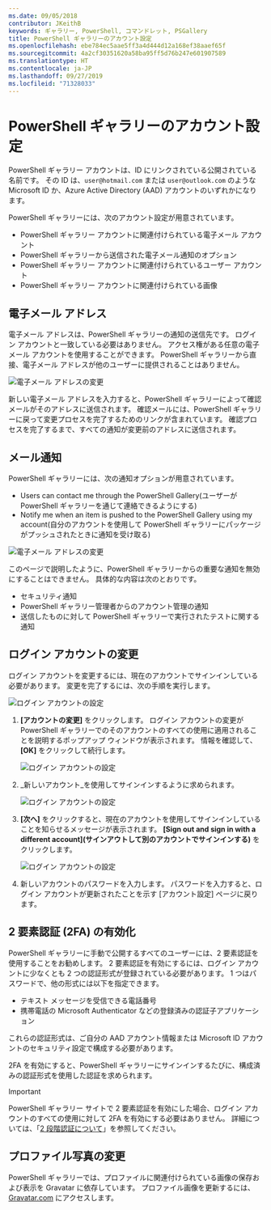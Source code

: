 ```yaml
---
ms.date: 09/05/2018
contributor: JKeithB
keywords: ギャラリー, PowerShell, コマンドレット, PSGallery
title: PowerShell ギャラリーのアカウント設定
ms.openlocfilehash: ebe784ec5aae5ff3a4d444d12a168ef38aaef65f
ms.sourcegitcommit: 4a2cf30351620a58ba95ff5d76b247e601907589
ms.translationtype: HT
ms.contentlocale: ja-JP
ms.lasthandoff: 09/27/2019
ms.locfileid: "71328033"
---
```

# <a name="powershell-gallery-account-settings"></a>PowerShell ギャラリーのアカウント設定

PowerShell ギャラリー アカウントは、ID にリンクされている公開されている名前です。 その ID は、`user@hotmail.com` または `user@outlook.com` のような Microsoft ID か、Azure Active Directory (AAD) アカウントのいずれかになります。

PowerShell ギャラリーには、次のアカウント設定が用意されています。

- PowerShell ギャラリー アカウントに関連付けられている電子メール アカウント
- PowerShell ギャラリーから送信された電子メール通知のオプション
- PowerShell ギャラリー アカウントに関連付けられているユーザー アカウント
- PowerShell ギャラリー アカウントに関連付けられている画像

## <a name="email-address"></a>電子メール アドレス

電子メール アドレスは、PowerShell ギャラリーの通知の送信先です。 ログイン アカウントと一致している必要はありません。 アクセス権がある任意の電子メール アカウントを使用することができます。 PowerShell ギャラリーから直接、電子メール アドレスが他のユーザーに提供されることはありません。

![電子メール アドレスの変更](../../Images/PSGallery_AcccountEmailAddress.png)

新しい電子メール アドレスを入力すると、PowerShell ギャラリーによって確認メールがそのアドレスに送信されます。 確認メールには、PowerShell ギャラリーに戻って変更プロセスを完了するためのリンクが含まれています。 確認プロセスを完了するまで、すべての通知が変更前のアドレスに送信されます。

## <a name="email-notifications"></a>メール通知

PowerShell ギャラリーには、次の通知オプションが用意されています。

- Users can contact me through the PowerShell Gallery\(ユーザーが PowerShell ギャラリーを通じて連絡できるようにする\)
- Notify me when an item is pushed to the PowerShell Gallery using my account\(自分のアカウントを使用して PowerShell ギャラリーにパッケージがプッシュされたときに通知を受け取る\)

![電子メール アドレスの変更](../../Images/PSGallery_AccountEmailOptions.png)

このページで説明したように、PowerShell ギャラリーからの重要な通知を無効にすることはできません。
具体的な内容は次のとおりです。

- セキュリティ通知
- PowerShell ギャラリー管理者からのアカウント管理の通知
- 送信したものに対して PowerShell ギャラリーで実行されたテストに関する通知

## <a name="change-your-login-account"></a>ログイン アカウントの変更

ログイン アカウントを変更するには、現在のアカウントでサインインしている必要があります。 変更を完了するには、次の手順を実行します。

![ログイン アカウントの設定](../../Images/PSGallery_LoginAccountSettings.png)

1. **[アカウントの変更]** をクリックします。 ログイン アカウントの変更が PowerShell ギャラリーでのそのアカウントのすべての使用に適用されることを説明するポップアップ ウィンドウが表示されます。 情報を確認して、 **[OK]** をクリックして続行します。

   ![ログイン アカウントの設定](../../Images/PSGallery_LoginAccountChange-1.png)

2. _新しいアカウント_を使用してサインインするように求められます。

   ![ログイン アカウントの設定](../../Images/PSGallery_LoginAccountChange-2.png)

3. **[次へ]** をクリックすると、現在のアカウントを使用してサインインしていることを知らせるメッセージが表示されます。
   **[Sign out and sign in with a different account]\(サインアウトして別のアカウントでサインインする\)** をクリックします。

   ![ログイン アカウントの設定](../../Images/PSGallery_LoginAccountChange-3.png)

4. 新しいアカウントのパスワードを入力します。 パスワードを入力すると、ログイン アカウントが更新されたことを示す [アカウント設定] ページに戻ります。


## <a name="enable-two-factor-authentication-2fa"></a>2 要素認証 (2FA) の有効化

PowerShell ギャラリーに手動で公開するすべてのユーザーには、2 要素認証を使用することをお勧めします。 2 要素認証を有効にするには、ログイン アカウントに少なくとも 2 つの認証形式が登録されている必要があります。 1 つはパスワードで、他の形式には以下を指定できます。

- テキスト メッセージを受信できる電話番号
- 携帯電話の Microsoft Authenticator などの登録済みの認証子アプリケーション

これらの認証形式は、ご自分の AAD アカウント情報または Microsoft ID アカウントのセキュリティ設定で構成する必要があります。

2FA を有効にすると、PowerShell ギャラリーにサインインするたびに、構成済みの認証形式を使用した認証を求められます。

> [!IMPORTANT]
> PowerShell ギャラリー サイトで 2 要素認証を有効にした場合、ログイン アカウントのすべての使用に対して 2FA を有効にする必要はありません。 詳細については、「[2 段階認証について](https://support.microsoft.com/help/12408/microsoft-account-about-two-step-verification)」を参照してください。

## <a name="change-your-profile-picture"></a>プロファイル写真の変更

PowerShell ギャラリーでは、プロファイルに関連付けられている画像の保存および表示を Gravatar に依存しています。 プロファイル画像を更新するには、[Gravatar.com](http://www.gravatar.com/) にアクセスします。
